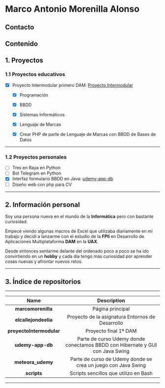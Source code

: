 # Marco Antonio Morenilla Alonso

## Contacto



## Contenido

## 1. Proyectos


### 1.1 Proyectos educativos

- [x] Proyecto Intermodular primero DAM: [Proyecto Intermodular](https://github.com/marcomorenilla/proyectoIntermodular)
    - [x] Programación
    - [x] BBDD
    - [x] Sistemas Informáticos
    - [x] Lenguaje de Marcas
    - [x] Crear PHP de parte de Lenguaje de Marcas con BBDD de Bases de Datos


***

### 1.2 Proyectos personales

- [ ] Tres en Raya en Python
- [ ] Bot Telegram en Python
- [x] Interfaz formulario BBDD en Java: [udemy-app-db](https://github.com/marcomorenilla/udemy-app-db)
- [ ] Diseño web con php para CV
      
***

## 2. Información personal

Soy una persona nueva en el mundo de la **Informática** pero con bastante curiosidad.

Empecé viendo algunas macros de Excel que utilizaba diariamente en mi trabajo y decidí a lanzarme con el estudio de la **FPII** en Desarrollo de Aplicaciones Multiplataforma **DAM** en la **UAX**.

Desde entonces sentarme delante del ordenado poco a poco se ha ido convirtiendo en un **hobby** y cada día tengo más curiosidad por aprender cosas nuevas y afrontar nuevos retos.
***

## 3. Índice de repositorios

***

|           Name           |                                            Description                                             |
| :----------------------: | :------------------------------------------------------------------------------------------------: |
|**marcomorenilla**        |Página principal                                                                                    |
|**elcallejondeelia**      |Proyecto de la asignatura Entornos de Desarrollo                                                    |
|**proyectoIntermodular**  |Proyecto final 1º DAM                                                                               |
|**udemy-app-db**          | Parte de curso Udemy donde conectamos BBDD con Hibernate y GUI con Java Swing                      |                                                                        
|**meteora_udemy**         |Parte de curso de Udemy donde se crea un juego con Java Swing                                       |
|**scripts**               |Scripts sencillos que utilizo en Bash                                                               |          

***
